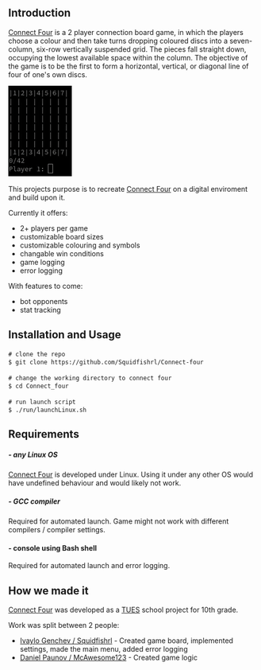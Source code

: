 ## Introduction
[Connect Four](https://en.wikipedia.org/wiki/Connect_Four) is a 2 player connection board game, in which the players choose a colour and then take turns dropping coloured discs into a seven-column, six-row vertically suspended grid. The pieces fall straight down, occupying the lowest available space within the column. The objective of the game is to be the first to form a horizontal, vertical, or diagonal line of four of one's own discs.


![text](/assets/md/connectFourDemoClassic.gif)


This projects purpose is to recreate [Connect Four](https://en.wikipedia.org/wiki/Connect_Four) on a digital enviroment and build upon it.

Currently it offers:
- 2+ players per game
- customizable board sizes
- customizable colouring and symbols
- changable win conditions
- game logging
- error logging

With features to come:
- bot opponents
- stat tracking

## Installation and Usage
``` console
# clone the repo
$ git clone https://github.com/Squidfishrl/Connect-four

# change the working directory to connect four
$ cd Connect_four

# run launch script
$ ./run/launchLinux.sh
```

## Requirements

##### - any Linux OS
[Connect Four](https://github.com/Squidfishrl/Connect-four) is developed under Linux. Using it under any other OS would have undefined behaviour and would likely not work.

##### - GCC compiler
Required for automated launch. Game might not work with different compilers / compiler settings.

#### - console using Bash shell
Required for automated launch and error logging.

## How we made it
[Connect Four](https://github.com/Squidfishrl/Connect-four) was developed as a [TUES](https://www.elsys-bg.org/) school project for 10th grade.

Work was split between 2 people:
- [Ivaylo Genchev / Squidfishrl](https://github.com/Squidfishrl) - Created game board, implemented settings, made the main menu, added error logging
- [Daniel Paunov / McAwesome123](https://github.com/McAwesome123) - Created game logic

